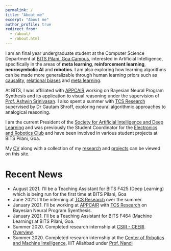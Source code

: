```yaml
---
permalink: /
title: "About me"
excerpt: "About me"
author_profile: true
redirect_from: 
  - /about/
  - /about.html
---
```


I am an final year undergraduate student at the Computer Science Department at [BITS Pilani, Goa Campus](https://www.bits-pilani.ac.in/goa/), interested in Artificial Intelligence, specifically in the areas of **meta learning**, **reinforcement learning**, **neurosymbolic AI** and **robotics**. I am also exploring how learning algorithms can be made more generalizable through human learning priors such as [causality](https://github.com/threewisemonkeys-as/causal-rl), [relational biases](https://github.com/threewisemonkeys-as/relational-rl) and [meta learning](https://github.com/threewisemonkeys-as/causal-meta-rl).

At BITS, I was affiliated with [APPCAIR](https://bits-pilani.ac.in/APPCAiR) working on Bayesian Neural Program Synthesis and its application to visual reasoning under the supervision of [Prof. Ashwin Srinivasan](https://www.bits-pilani.ac.in/goa/ashwin/profile). I also spent a summer with [TCS Research](https://www.tcs.com/tcs-research) supervised by Dr Gautam Shroff, exploring neural algorithmic approaches to analogical reasoning.

I am the current President of the [Society for Artificial Intelligence and Deep Learning](https://www.saidl.in) and was previously the Student Coordinator for the [Electronics and Robotics Club](http://erc-bpgc.github.io/) and have been involved in various student projects at BITS Pilani, Goa.

My [CV](../files/Atharv_Sonwane_CV.pdf) along with a collection of my [research](../research) and [projects](../projects) can be viewed on this site.

# Recent News

- August 2021. I'll be a Teaching Assistant for BITS F425 (Deep Learning) which is being run for the first time at BITS Pilani, Goa
- June 2021: I'll be interning at [TCS Research](https://www.tcs.com/tcs-research) over the summer.
- January 2021. I'll be working at [APPCAIR](https://www.bits-pilani.ac.in/appcair/) with [TCS Research](https://www.tcs.com/tcs-research) on Bayesian Neural Program Syenthesis.
- January 2021. I'll be a Teaching Assistant for BITS F464 (Machine Learning) at BITS Pilani, Goa.
- Summer 2020. Completed research internship at [CSIR - CEERI](ceeri.res.in). [Overview](../projects/drone_rl).
- Summer 2020. Completed research internship at the [Center of Robotics and Machine Intelligence](https://robita.iiita.ac.in/), IIIT Allahbad under [Prof. Nandi](https://sites.google.com/site/gcnandi/)
